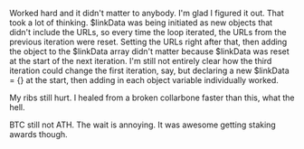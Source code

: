 Worked hard and it didn't matter to anybody. I'm glad I figured it out. That took a lot of thinking. $linkData was being initiated as new objects that didn't include the URLs, so every time the loop iterated, the URLs from the previous iteration were reset. Setting the URLs right after that, then adding the object to the $linkData array didn't matter because $linkData was reset at the start of the next iteration. I'm still not entirely clear how the third iteration could change the first iteration, say, but declaring a new $linkData = {} at the start, then adding in each object variable individually worked.

My ribs still hurt. I healed from a broken collarbone faster than this, what the hell.

BTC still not ATH. The wait is annoying. It was awesome getting staking awards though.
